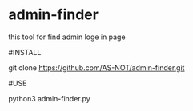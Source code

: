 # admin-finder

this tool for find  admin loge in page 

#INSTALL 

git clone https://github.com/AS-NOT/admin-finder.git

#USE 

python3 admin-finder.py

